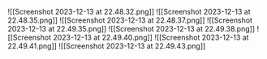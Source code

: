 ![[Screenshot 2023-12-13 at 22.48.32.png]]
![[Screenshot 2023-12-13 at 22.48.35.png]]
![[Screenshot 2023-12-13 at 22.48.37.png]]
![[Screenshot 2023-12-13 at 22.49.35.png]]
![[Screenshot 2023-12-13 at 22.49.38.png]]
![[Screenshot 2023-12-13 at 22.49.40.png]]
![[Screenshot 2023-12-13 at 22.49.41.png]]
![[Screenshot 2023-12-13 at 22.49.43.png]]


